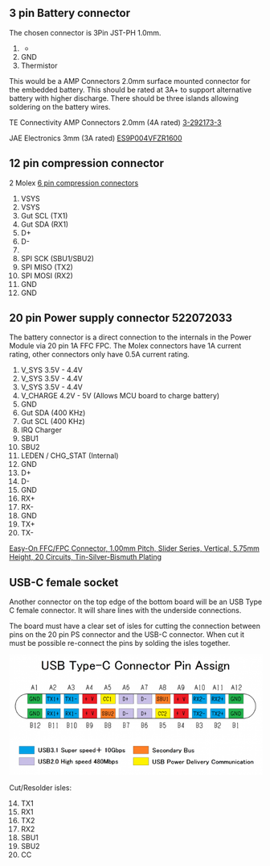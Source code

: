 
## 3 pin Battery connector

The chosen connector is 3Pin JST-PH 1.0mm.

1. +
2. GND
3. Thermistor

This would be a AMP Connectors 2.0mm surface mounted connector for the embedded battery.
This should be rated at 3A+ to support alternative battery with higher discharge. 
There should be three islands allowing soldering on the battery wires.

TE Connectivity AMP Connectors 2.0mm (4A rated)
[3-292173-3](https://www.mouser.ch/ProductDetail/TE-Connectivity/3-292173-3/?qs=%2Fha2pyFadujfUajo0PC2AYyF1gsMGGMwFqfsq3hzxLc%3D)

JAE Electronics 3mm (3A rated)
[ES9P004VFZR1600](https://www.digikey.com/en/products/detail/jae-electronics/ES9P004VFZR1600/4867379?s=N4IgTCBcDaIKIGUCcAFADGgLANQGIC0AlARgDYMQBdAXyA)


## 12 pin compression connector

2 Molex [6 pin compression connectors](https://www.molex.com/molex/products/part-detail/pcb_headers/0788641001)

1. VSYS
2. VSYS
3. Gut SCL (TX1)
4. Gut SDA (RX1)
5. D+
6. D-
7.
8. SPI SCK (SBU1/SBU2)
9. SPI MISO (TX2)
10. SPI MOSI (RX2)
11. GND
12. GND

## 20 pin Power supply connector 522072033

The battery connector is a direct connection to the internals in the Power Module via 20 pin 1A FFC FPC.
The Molex connectors have 1A current rating, other connectors only have 0.5A current rating.

1. V_SYS 3.5V - 4.4V
2. V_SYS 3.5V - 4.4V
3. V_SYS 3.5V - 4.4V
4. V_CHARGE 4.2V - 5V (Allows MCU board to charge battery)
5. GND
6. Gut SDA (400 KHz)
7. Gut SCL (400 KHz)
8. IRQ Charger
9. SBU1
10. SBU2
11. LEDEN / CHG_STAT (Internal)
12. GND
13. D+
14. D-
15. GND
16. RX+
17. RX-
18. GND
19. TX+
20. TX-

[Easy-On FFC/FPC Connector, 1.00mm Pitch, Slider Series, Vertical, 5.75mm Height, 20 Circuits, Tin-Silver-Bismuth Plating](https://www.molex.com/molex/products/part-detail/ffc_fpc_connectors/0526102034)


## USB-C female socket

Another connector on the top edge of the bottom board will be an USB Type C female connector. 
It will share lines with the underside connections.

The board must have a clear set of isles for cutting the connection between pins on the 20 pin PS connector
and the USB-C connector. When cut it must be possible re-connect the pins by solding the isles together.

![USB-C Pins](./images/USB-C_pins.png)

Cut/Resolder isles:

14. TX1
15. RX1
16. TX2
17. RX2
18. SBU1
19. SBU2
20. CC
